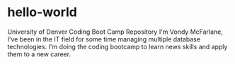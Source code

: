 # hello-world
University of Denver Coding Boot Camp Repository
I'm Vondy McFarlane, I've been in the IT field for some time managing multiple database technologies.
I'm doing the coding bootcamp to learn news skills and apply them to a new career.
